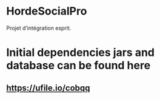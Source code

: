 # HordeSocialPro
Projet d’intégration esprit.

# Initial dependencies jars and database can be found here

## https://ufile.io/cobqq
